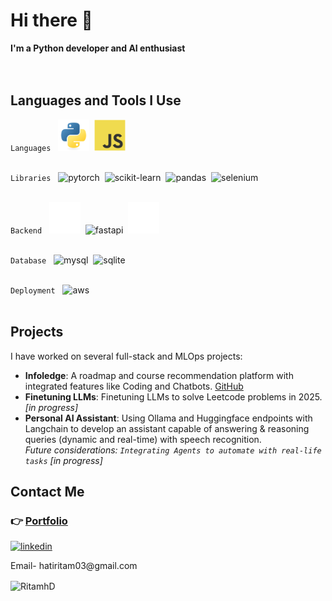 # Hi there 👋
**I'm a Python developer and AI enthusiast**
<br><br><br>
## Languages and Tools I Use 
<!-- Programming Languages Section -->
<code height="50" width="50">Languages</code>&nbsp;&nbsp;&nbsp;<img src="https://raw.githubusercontent.com/devicons/devicon/master/icons/python/python-original.svg" alt="python" width="50" height="50" />&nbsp;&nbsp;<img src="https://raw.githubusercontent.com/devicons/devicon/master/icons/javascript/javascript-original.svg" alt="python" width="50" height="50" />
<br><br>

<!-- Deep Learning Section -->
<code>Libraries</code>&nbsp;&nbsp;&nbsp;<img src="https://cdn.jsdelivr.net/gh/devicons/devicon@latest/icons/pytorch/pytorch-original.svg" alt="pytorch" width="50" height="50" />&nbsp;&nbsp;<img src="https://cdn.jsdelivr.net/gh/devicons/devicon@latest/icons/scikitlearn/scikitlearn-original.svg" alt="scikit-learn" width="50" height="50" />&nbsp;&nbsp;<img src="https://devicon-website.vercel.app/api/pandas/original-wordmark.svg?color=%23FFFFFF" alt="pandas" width="50" height="50"/>&nbsp;&nbsp;<img src="https://cdn.jsdelivr.net/gh/devicons/devicon@latest/icons/selenium/selenium-original.svg" alt="selenium" width="50" height="50" />
<br><br>

<!-- Development Section -->
<code>Backend</code>&nbsp;&nbsp;&nbsp;<img src="flask-svgrepo-com.svg" alt="flask" width="50" height="50" />&nbsp;&nbsp;<img src="https://cdn.jsdelivr.net/gh/devicons/devicon@latest/icons/fastapi/fastapi-original.svg" alt="fastapi" width="50" height="50" />&nbsp;&nbsp;<img src="langchain.png" alt="langchain" width="50" height="50" />
<br><br>

<!-- Database Section -->
<code>Database</code>&nbsp;&nbsp;&nbsp;<img src="https://cdn.jsdelivr.net/gh/devicons/devicon@latest/icons/mysql/mysql-original-wordmark.svg" alt="mysql" width="50" height="50" />&nbsp;&nbsp;<img src="https://cdn.jsdelivr.net/gh/devicons/devicon@latest/icons/sqlite/sqlite-original-wordmark.svg" alt="sqlite" height="50" width="50" />
<br><br>

<!-- Deployment Section -->
<code>Deployment</code>&nbsp;&nbsp;&nbsp;<img src="https://cdn.jsdelivr.net/gh/devicons/devicon@latest/icons/amazonwebservices/amazonwebservices-original-wordmark.svg" alt="aws" width="50" height="50" />
<br><br>

## Projects
<p>I have worked on several full-stack and MLOps projects:</p>
<ul>
  <li><strong>Infoledge</strong>: A roadmap and course recommendation platform with integrated features like Coding and Chatbots. <a href="https://github.com/RitamhD/Infoledge" target="_blank">GitHub</a></li>
  <li><strong>Finetuning LLMs</strong>: Finetuning LLMs to solve Leetcode problems in 2025. <em>[in progress]</em></li>
  <li><strong>Personal AI Assistant</strong>: Using Ollama and Huggingface endpoints with Langchain to develop an assistant capable of answering & reasoning queries (dynamic and real-time) with speech recognition.
      <br><em>Future considerations: <code>Integrating Agents to automate with real-life tasks</code></em> <em>[in progress]</em>
  </li>
</ul>

## Contact Me
<h3>👉 <a href="https://ritam-myportfolio.netlify.app/" target="_blank">Portfolio</a></h3>
<p><a target="_blank" href="https://www.linkedin.com/in/ritam-kumar-hati-aa3021254" style="display: inline-block;"><img src="https://img.shields.io/badge/linkedin-logo?style=for-the-badge&logo=linkedin&logoColor=white&color=%230a77b6" alt="linkedin" /></a></p>
Email- hatiritam03@gmail.com

<p><img align="center" src="https://github-readme-stats.vercel.app/api?username=RitamhD&show_icons=true&locale=en" alt="RitamhD" /></p>
